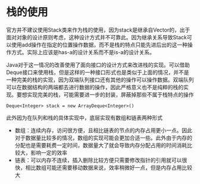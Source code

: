 # 栈的使用

官方并不建议使用Stack类来作为栈的使用，因为stack是继承自Vector的，出于面对对象的设计原则考虑，这种设计方式并不可靠此。因为继承关系导致Stack可以使用add操作在指定的位置操作数据，而不是栈的特点只能先进后出的这一种操作方式。实际上应该是has-a的设计关系而不是is-a的设计关系。

Java对于这一情况的改善使用了面向接口的设计方式来改进栈的实现。可以借助Deque接口来使用栈，但是这样的一种接口形式也是类似于上面的情况，并不是一种完美的栈的实现，因为双端队列接口还有其他的操作可以操作数据。双端队列可以在数据结构的两端都去进行数据的操作，因此严格意义也不是纯粹的栈的实现。要想实现完美的栈，可能需要进一步的封装，屏蔽掉那些不属于栈特点的操作

`Deque<Integer> stack = new ArrayDeque<Integer>()`

此外因为在队列和栈的具体实现中，底层实现有数组和链表两种形式

- 数组：连续内存，访问很方便，且相比链表的节点的内存占用更小一点。因此对于数据量比较多的情况，数组的实现可能会更加合适一些。此外由于内存的分配也是需要耗费一定时间，数据量大了就会导致内存分配占用的时间消耗比较大，影响一定的效率
- 链表：可以内存不连续，插入删除比较方便只需要修改指针的引用就可以很快，相比数组可能还需要移动数据来说，效率稍微好一点，但是内存占用比较大

